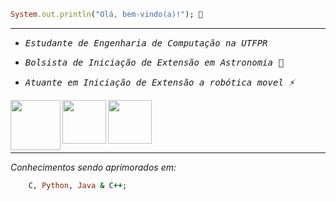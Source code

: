 ```ruby
System.out.println("Olá, bem-vindo(a)!"); 👋
```
______________________________________________________________________________

- <kbd>_Estudante de Engenharia de Computação na UTFPR_

- <kbd>_Bolsista de Iniciação de Extensão em Astronomia 🔭_

- <kbd>_Atuante em Iniciação de Extensão a robótica movel ⚡_</kbd>

<html>
    <img  align="left" height="80" width="80" src="https://pa1.narvii.com/6552/fb4b8dea24e045d3324bd1eb959c2a566ea6c3f5_hq.gif"></img>
    <img  align="left" height="70" width="70" src="https://iaciduino.enp.unam.mx/wpArduino/wp-content/uploads/2021/01/ArmandoCircuitosAnimado-1.gif"></img>
    <img  align="center" height="70" width="70" src="https://github.com/user-attachments/assets/1ea94000-6719-4d4b-9833-1956ed0512b2"></img>  
</html>


___________________________________________________________________________________
_Conhecimentos sendo aprimorados em:_
```ruby
    C, Python, Java & C++;
```

